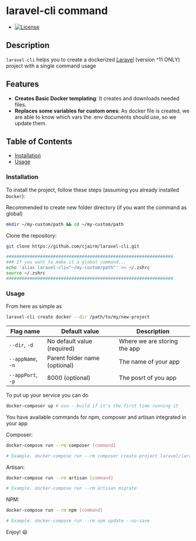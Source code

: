laravel-cli command
=============

* [![License](https://img.shields.io/badge/License-MIT-blue.svg)](https://opensource.org/licenses/MIT)

Description
-----------

`laravel-cli` helps you to create a dockerized [Laravel](https://laravel.com/docs/11.x) (version ^11 ONLY) project with a single command usage

Features
--------

* **Creates Basic Docker templating**: It creates and downloads needed files. 
* **Replaces some variables for custom ones**: As docker file is created, we are able to know which vars the .env documents should use, so we update them.

Table of Contents
-----------------

* [Installation](#installation)
* [Usage](#usage)

### Installation

To install the project, follow these steps (assuming you already installed `Docker`):

Recommended to create new folder directory (if you want the command as global)

```bash
mkdir ~/my-custom/path && cd ~/my-custom/path
```

Clone the repository:

```bash
git clone https://github.com/cjairm/laravel-cli.git

################################################################
### If you want to make it a global command...
echo 'alias laravel-cli="~/my-custom/path"' >> ~/.zshrc
source ~/.zshrc
################################################################
```

### Usage
From here as simple as

```bash
laravel-cli create docker --dir /path/to/my/new-project
```

| Flag name         | Default value                 | Description          |
| ----------------- | ----------------------------- | -------------------- |
| `--dir`, `-d`     | No default value   (required) | Where we are storing the app |
| `--appName`, `-n` | Parent folder name (optional) | The name of your app |
| `--appPort`, `-p` | 8000               (optional) | The posrt of you app |

To put up your service you can do

```bash
docker-composer up # use --build if it's the first time running it
```

You have available commands for npm, composer and artisan integrated in your app

Composer:
```bash
docker-compose run --rm composer [command]

# Example. docker-compose run --rm composer create-project laravel/laravel:^11.0 .
```

Artisan:
```bash
docker-compose run --rm artisan [command]

# Example. docker-compose run --rm artisan migrate
```

NPM:
```bash
docker-compose run --rm npm [command]

# Example. docker-compose run --rm npm update --no-save
```

Enjoy! :smiley:
